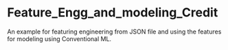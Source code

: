 # Feature_Engg_and_modeling_Credit
An example for featuring engineering from JSON file and using the features for modeling using Conventional ML.
